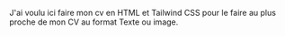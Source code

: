 J'ai voulu ici faire mon cv en HTML et Tailwind CSS pour le faire au plus proche de mon CV au format Texte ou image.
